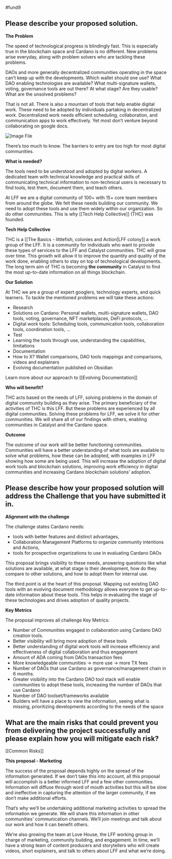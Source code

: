 #fund9 

## Please describe your proposed solution.
**The Problem**

The speed of technological progress is blindingly fast. This is especially true in the blockchain space and Cardano is no different. New problems arise everyday, along with problem solvers who are tackling these problems. 

DAOs and more generally decentralized communities operating in the space can’t keep up with the developments. Which wallet should one use? What DAO enabling technologies are available? What multi-signature wallets, voting, governance tools are out there? At what stage? Are they usable? What are the unsolved problems? 

That is not all. There is also a mountain of tools that help enable digital work. These need to be adopted by individuals partaking in decentralized work. Decentralized work needs efficient scheduling, collaboration, and communication apps to work effectively. Yet most don’t venture beyond collaborating on google docs.

![Image File](https://cardano.ideascale.com/a/attachments/embedded-file-url?url=aHR0cHM6Ly9saDUuZ29vZ2xldXNlcmNvbnRlbnQuY29tL2J2eFM0U2FyaDJ0S0Mza29uN0tNZkJtSlVzQ3gtZUtZS1lsNURud0tfX2JKeFNwOHp5bDV2LU5FYzFiSnA3aWphZ2dnaDBrdnIyQzQ4aVVjeWdXTndCa3cyVzRaNF81dHVuZ3Z1VXVhaE9rYUxVOFhDRUtSYVB3TDhJYm9GbTAwcjFSTkdwLXVMUTBVYXdCV0xn)

There’s too much to know. The barriers to entry are too high for most digital communities.

**What is needed?**

The tools need to be understood and adopted by digital workers. A dedicated team with technical knowledge and practical skills of communicating technical information to non-technical users is necessary to find tools, test them, document them, and teach others. 

At LFF we are a digital community of 100+ with 15+ core team members from around the globe. We felt these needs building our community. We need to adopt these tools and use them widely within our organization. So do other communities. This is why [[Tech Help Collective]] (THC) was founded. 

**Tech Help Collective** 

THC is a [[The Basics - littlefish, colonies and Action|LFF colony]] a work group of the LFF. It is a community for individuals who want to provide these types of services to the LFF and Catalyst communities. THC will grow over time. This growth will allow it to improve the quantity and quality of the work done, enabling others to stay on top of technological developments. The long term aim of THC is becoming **the community** in Catalyst to find the most up-to-date information on all things blockchain.

**Our Solution**

At THC we are a group of expert googlers, technology experts, and quick learners. To tackle the mentioned problems we will take these actions:

-   Research 
-   Solutions on Cardano: Personal wallets, multi-signature wallets, DAO tools, voting, governance, NFT marketplaces, DeFi protocols, …
-   Digital work tools: Scheduling tools, communication tools, collaboration tools, coordination tools, …
-   Test
-   Learning the tools through use, understanding the capabilities, limitations
-   Documentation
-   How to X? Wallet comparisons, DAO tools mappings and comparisons, videos and explainers
-   Evolving documentation published on Obsidian


Learn more about our approach to [[Evolving Documentation]]
  
**Who will benefit?**

THC acts based on the needs of LFF, solving problems in the domain of digital community building as they arise. The primary beneficiary of the activities of THC is this LFF. But these problems are experienced by all digital communities. Solving these problems for LFF, we solve it for other communities. We will share all of our findings with others, enabling communities in Catalyst and the Cardano space.

**Outcome**

The outcome of our work will be better functioning communities. Communities will have a better understanding of what tools are available to solve what problems, how these can be adopted, with examples in LFF showing how some are being used. This will increase the adoption of digital work tools and blockchain solutions, improving work efficiency in digital communities and increasing Cardano blockchain solutions’ adoption.

## Please describe how your proposed solution will address the Challenge that you have submitted it in.

**Alignment with the challenge**

The challenge states Cardano needs:

-   tools with better features and distinct advantages, 
-   Collaboration Management Platforms to organize community intentions and Actions,
-   tools for prospective organizations to use in evaluating Cardano DAOs

This proposal brings visibility to these needs, answering questions like what solutions are available, at what stage is their development, how do they compare to other solutions, and how to adopt them for internal use. 

The third point is at the heart of this proposal. Mapping out existing DAO tools with an evolving document methodology allows everyone to get up-to-date information about these tools. This helps in evaluating the stage of these technologies and drives adoption of quality projects.

**Key Metrics**

The proposal improves all challenge Key Metrics:

-   Number of Communities engaged in collaboration using Cardano DAO creation tools.
-   Better visibility will bring more adoption of these tools
-   Better understanding of digital work tools will increase efficiency and effectiveness of digital collaboration and thus engagement
-   Amount of ADA coming from DAOs transaction fees
-   More knowledgeable communities -> more use -> more TX fees
-   Number of DAOs that use Cardano as governance/management chain in 6 months.
-   Greater visibility into the Cardano DAO tool stack will enable communities to adopt these tools, increasing the number of DAOs that use Cardano
-   Number of DAO toolset/frameworks available 
-   Builders will have a place to view the information, seeing what is missing, prioritizing developments according to the needs of the space

## What are the main risks that could prevent you from delivering the project successfully and please explain how you will mitigate each risk?
[[Common Risks]]

**This proposal - Marketing** 

The success of the proposal depends highly on the spread of the information generated. If we don’t take this into account, all this proposal will accomplish is a better informed LFF and a few other communities. Information will diffuse through word of mouth activities but this will be slow and ineffective in capturing the attention of the larger community, if we don’t make additional efforts.

That’s why we’ll be undertaking additional marketing activities to spread the information we generate. We will share this information in other communities' communication channels. We’ll join meetings and talk about our work and how it can benefit others. 

We’re also growing the team at Love House, the LFF working group in charge of marketing, community building, and engagement. In time, we’ll have a strong team of content producers and storytellers who will create videos, short explainers, and talk to others about LFF and what we’re doing.